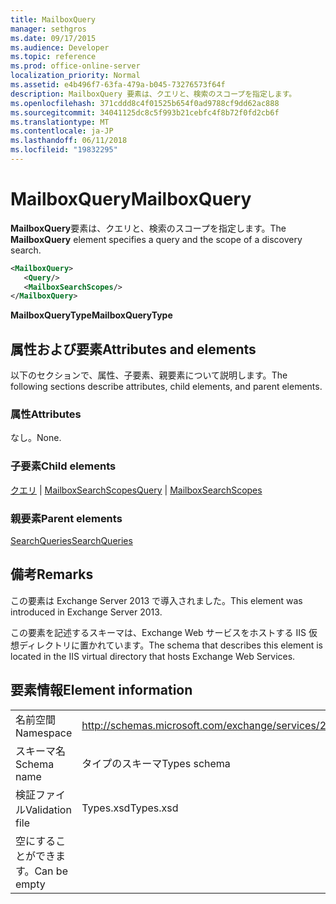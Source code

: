 ```yaml
---
title: MailboxQuery
manager: sethgros
ms.date: 09/17/2015
ms.audience: Developer
ms.topic: reference
ms.prod: office-online-server
localization_priority: Normal
ms.assetid: e4b496f7-63fa-479a-b045-73276573f64f
description: MailboxQuery 要素は、クエリと、検索のスコープを指定します。
ms.openlocfilehash: 371cddd8c4f01525b654f0ad9788cf9dd62ac888
ms.sourcegitcommit: 34041125dc8c5f993b21cebfc4f8b72f0fd2cb6f
ms.translationtype: MT
ms.contentlocale: ja-JP
ms.lasthandoff: 06/11/2018
ms.locfileid: "19832295"
---
```

# <a name="mailboxquery"></a><span data-ttu-id="3443a-103">MailboxQuery</span><span class="sxs-lookup"><span data-stu-id="3443a-103">MailboxQuery</span></span>

<span data-ttu-id="3443a-104">**MailboxQuery**要素は、クエリと、検索のスコープを指定します。</span><span class="sxs-lookup"><span data-stu-id="3443a-104">The **MailboxQuery** element specifies a query and the scope of a discovery search.</span></span> 
  
```XML
<MailboxQuery>
   <Query/>
   <MailboxSearchScopes/>
</MailboxQuery>
```

<span data-ttu-id="3443a-105">**MailboxQueryType**</span><span class="sxs-lookup"><span data-stu-id="3443a-105">**MailboxQueryType**</span></span>

## <a name="attributes-and-elements"></a><span data-ttu-id="3443a-106">属性および要素</span><span class="sxs-lookup"><span data-stu-id="3443a-106">Attributes and elements</span></span>

<span data-ttu-id="3443a-107">以下のセクションで、属性、子要素、親要素について説明します。</span><span class="sxs-lookup"><span data-stu-id="3443a-107">The following sections describe attributes, child elements, and parent elements.</span></span>
  
### <a name="attributes"></a><span data-ttu-id="3443a-108">属性</span><span class="sxs-lookup"><span data-stu-id="3443a-108">Attributes</span></span>

<span data-ttu-id="3443a-109">なし。</span><span class="sxs-lookup"><span data-stu-id="3443a-109">None.</span></span>
  
### <a name="child-elements"></a><span data-ttu-id="3443a-110">子要素</span><span class="sxs-lookup"><span data-stu-id="3443a-110">Child elements</span></span>

<span data-ttu-id="3443a-111">[クエリ](query.md) | [MailboxSearchScopes](mailboxsearchscopes.md)</span><span class="sxs-lookup"><span data-stu-id="3443a-111">[Query](query.md) | [MailboxSearchScopes](mailboxsearchscopes.md)</span></span>
  
### <a name="parent-elements"></a><span data-ttu-id="3443a-112">親要素</span><span class="sxs-lookup"><span data-stu-id="3443a-112">Parent elements</span></span>

[<span data-ttu-id="3443a-113">SearchQueries</span><span class="sxs-lookup"><span data-stu-id="3443a-113">SearchQueries</span></span>](searchqueries.md)
  
## <a name="remarks"></a><span data-ttu-id="3443a-114">備考</span><span class="sxs-lookup"><span data-stu-id="3443a-114">Remarks</span></span>

<span data-ttu-id="3443a-115">この要素は Exchange Server 2013 で導入されました。</span><span class="sxs-lookup"><span data-stu-id="3443a-115">This element was introduced in Exchange Server 2013.</span></span>
  
<span data-ttu-id="3443a-116">この要素を記述するスキーマは、Exchange Web サービスをホストする IIS 仮想ディレクトリに置かれています。</span><span class="sxs-lookup"><span data-stu-id="3443a-116">The schema that describes this element is located in the IIS virtual directory that hosts Exchange Web Services.</span></span>
  
## <a name="element-information"></a><span data-ttu-id="3443a-117">要素情報</span><span class="sxs-lookup"><span data-stu-id="3443a-117">Element information</span></span>

|||
|:-----|:-----|
|<span data-ttu-id="3443a-118">名前空間</span><span class="sxs-lookup"><span data-stu-id="3443a-118">Namespace</span></span>  <br/> |http://schemas.microsoft.com/exchange/services/2006/types  <br/> |
|<span data-ttu-id="3443a-119">スキーマ名</span><span class="sxs-lookup"><span data-stu-id="3443a-119">Schema name</span></span>  <br/> |<span data-ttu-id="3443a-120">タイプのスキーマ</span><span class="sxs-lookup"><span data-stu-id="3443a-120">Types schema</span></span>  <br/> |
|<span data-ttu-id="3443a-121">検証ファイル</span><span class="sxs-lookup"><span data-stu-id="3443a-121">Validation file</span></span>  <br/> |<span data-ttu-id="3443a-122">Types.xsd</span><span class="sxs-lookup"><span data-stu-id="3443a-122">Types.xsd</span></span>  <br/> |
|<span data-ttu-id="3443a-123">空にすることができます。</span><span class="sxs-lookup"><span data-stu-id="3443a-123">Can be empty</span></span>  <br/> ||
   

